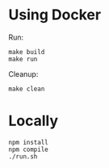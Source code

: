 # Using Docker

Run:

```
make build
make run
```

Cleanup:

```
make clean
```

# Locally

```
npm install
npm compile
./run.sh
```